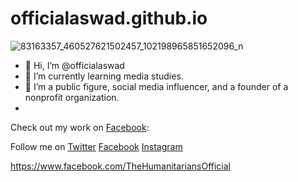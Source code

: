 # officialaswad.github.io

![83163357_460527621502457_102198965851652096_n](https://user-images.githubusercontent.com/117863914/229783832-91f26ce5-9299-42be-b963-7489090a8cac.jpg)

- 👋 Hi, I’m @officialaswad
- 🌱 I’m currently learning media studies.
- 💞️ I’m a public figure, social media influencer, and a founder of a nonprofit organization.
- 
Check out my work on [Facebook](https://www.facebook.com/aswadshiraz):

Follow me on [Twitter](https://www.twitter.com/AswadShiraz) [Facebook](https://www.facebook.com/aswadshiraz) [Instagram](https://www.instagram.com/aswadisthenewblack)

https://www.facebook.com/TheHumanitariansOfficial
